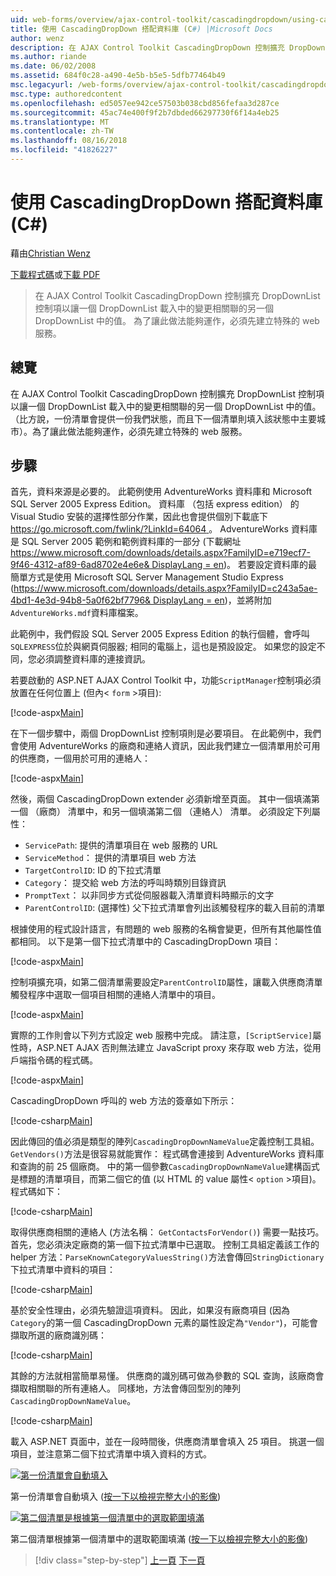 ```yaml
---
uid: web-forms/overview/ajax-control-toolkit/cascadingdropdown/using-cascadingdropdown-with-a-database-cs
title: 使用 CascadingDropDown 搭配資料庫 (C#) |Microsoft Docs
author: wenz
description: 在 AJAX Control Toolkit CascadingDropDown 控制擴充 DropDownList 控制項以讓一個 DropDownList 載入中的變更相關聯 anoth 中的值...
ms.author: riande
ms.date: 06/02/2008
ms.assetid: 684f0c28-a490-4e5b-b5e5-5dfb77464b49
msc.legacyurl: /web-forms/overview/ajax-control-toolkit/cascadingdropdown/using-cascadingdropdown-with-a-database-cs
msc.type: authoredcontent
ms.openlocfilehash: ed5057ee942ce57503b038cbd856fefaa3d287ce
ms.sourcegitcommit: 45ac74e400f9f2b7dbded66297730f6f14a4eb25
ms.translationtype: MT
ms.contentlocale: zh-TW
ms.lasthandoff: 08/16/2018
ms.locfileid: "41826227"
---
```

<a name="using-cascadingdropdown-with-a-database-c"></a>使用 CascadingDropDown 搭配資料庫 (C#)
====================
藉由[Christian Wenz](https://github.com/wenz)

[下載程式碼](http://download.microsoft.com/download/9/0/7/907760b1-2c60-4f81-aeb6-ca416a573b0d/cascadingdropdown1.cs.zip)或[下載 PDF](http://download.microsoft.com/download/2/d/c/2dc10e34-6983-41d4-9c08-f78f5387d32b/cascadingdropdown1CS.pdf)

> 在 AJAX Control Toolkit CascadingDropDown 控制擴充 DropDownList 控制項以讓一個 DropDownList 載入中的變更相關聯的另一個 DropDownList 中的值。 為了讓此做法能夠運作，必須先建立特殊的 web 服務。


## <a name="overview"></a>總覽

在 AJAX Control Toolkit CascadingDropDown 控制擴充 DropDownList 控制項以讓一個 DropDownList 載入中的變更相關聯的另一個 DropDownList 中的值。 （比方說，一份清單會提供一份我們狀態，而且下一個清單則填入該狀態中主要城市）。為了讓此做法能夠運作，必須先建立特殊的 web 服務。

## <a name="steps"></a>步驟

首先，資料來源是必要的。 此範例使用 AdventureWorks 資料庫和 Microsoft SQL Server 2005 Express Edition。 資料庫 （包括 express edition） 的 Visual Studio 安裝的選擇性部分作業，因此也會提供個別下載底下[ https://go.microsoft.com/fwlink/?LinkId=64064 ](https://go.microsoft.com/fwlink/?LinkId=64064)。 AdventureWorks 資料庫是 SQL Server 2005 範例和範例資料庫的一部分 (下載網址[ https://www.microsoft.com/downloads/details.aspx?FamilyID=e719ecf7-9f46-4312-af89-6ad8702e4e6e&amp; DisplayLang = en](https://www.microsoft.com/downloads/details.aspx?FamilyID=e719ecf7-9f46-4312-af89-6ad8702e4e6e&amp;DisplayLang=en))。 若要設定資料庫的最簡單方式是使用 Microsoft SQL Server Management Studio Express ([https://www.microsoft.com/downloads/details.aspx?FamilyID=c243a5ae-4bd1-4e3d-94b8-5a0f62bf7796&amp; DisplayLang = en](https://www.microsoft.com/downloads/details.aspx?FamilyID=c243a5ae-4bd1-4e3d-94b8-5a0f62bf7796&amp;DisplayLang=en))，並將附加`AdventureWorks.mdf`資料庫檔案。

此範例中，我們假設 SQL Server 2005 Express Edition 的執行個體，會呼叫`SQLEXPRESS`位於與網頁伺服器; 相同的電腦上，這也是預設設定。 如果您的設定不同，您必須調整資料庫的連接資訊。

若要啟動的 ASP.NET AJAX Control Toolkit 中，功能`ScriptManager`控制項必須放置在任何位置上 (但內&lt; `form` &gt;項目):

[!code-aspx[Main](using-cascadingdropdown-with-a-database-cs/samples/sample1.aspx)]

在下一個步驟中，兩個 DropDownList 控制項則是必要項目。 在此範例中，我們會使用 AdventureWorks 的廠商和連絡人資訊，因此我們建立一個清單用於可用的供應商，一個用於可用的連絡人：

[!code-aspx[Main](using-cascadingdropdown-with-a-database-cs/samples/sample2.aspx)]

然後，兩個 CascadingDropDown extender 必須新增至頁面。 其中一個填滿第一個 （廠商） 清單中，和另一個填滿第二個 （連絡人） 清單。 必須設定下列屬性：

- `ServicePath`: 提供的清單項目在 web 服務的 URL
- `ServiceMethod`： 提供的清單項目 web 方法
- `TargetControlID`: ID 的下拉式清單
- `Category`： 提交給 web 方法的呼叫時類別目錄資訊
- `PromptText`： 以非同步方式從伺服器載入清單資料時顯示的文字
- `ParentControlID`: (選擇性) 父下拉式清單會列出該觸發程序的載入目前的清單

根據使用的程式設計語言，有問題的 web 服務的名稱會變更，但所有其他屬性值都相同。 以下是第一個下拉式清單中的 CascadingDropDown 項目：

[!code-aspx[Main](using-cascadingdropdown-with-a-database-cs/samples/sample3.aspx)]

控制項擴充項，如第二個清單需要設定`ParentControlID`屬性，讓載入供應商清單觸發程序中選取一個項目相關的連絡人清單中的項目。

[!code-aspx[Main](using-cascadingdropdown-with-a-database-cs/samples/sample4.aspx)]

實際的工作則會以下列方式設定 web 服務中完成。 請注意，`[ScriptService]`屬性時，ASP.NET AJAX 否則無法建立 JavaScript proxy 來存取 web 方法，從用戶端指令碼的程式碼。

[!code-aspx[Main](using-cascadingdropdown-with-a-database-cs/samples/sample5.aspx)]

CascadingDropDown 呼叫的 web 方法的簽章如下所示：

[!code-csharp[Main](using-cascadingdropdown-with-a-database-cs/samples/sample6.cs)]

因此傳回的值必須是類型的陣列`CascadingDropDownNameValue`定義控制工具組。 `GetVendors()`方法是很容易就能實作： 程式碼會連接到 AdventureWorks 資料庫和查詢的前 25 個廠商。 中的第一個參數`CascadingDropDownNameValue`建構函式是標題的清單項目，而第二個它的值 (以 HTML 的 value 屬性&lt; `option` &gt;項目)。 程式碼如下：

[!code-csharp[Main](using-cascadingdropdown-with-a-database-cs/samples/sample7.cs)]

取得供應商相關的連絡人 (方法名稱： `GetContactsForVendor()`) 需要一點技巧。 首先，您必須決定廠商的第一個下拉式清單中已選取。 控制工具組定義該工作的 helper 方法：`ParseKnownCategoryValuesString()`方法會傳回`StringDictionary`下拉式清單中資料的項目：

[!code-csharp[Main](using-cascadingdropdown-with-a-database-cs/samples/sample8.cs)]

基於安全性理由，必須先驗證這項資料。 因此，如果沒有廠商項目 (因為`Category`的第一個 CascadingDropDown 元素的屬性設定為`"Vendor"`)，可能會擷取所選的廠商識別碼：

[!code-csharp[Main](using-cascadingdropdown-with-a-database-cs/samples/sample9.cs)]

其餘的方法就相當簡單易懂。 供應商的識別碼可做為參數的 SQL 查詢，該廠商會擷取相關聯的所有連絡人。 同樣地，方法會傳回型別的陣列`CascadingDropDownNameValue`。

[!code-csharp[Main](using-cascadingdropdown-with-a-database-cs/samples/sample10.cs)]

載入 ASP.NET 頁面中，並在一段時間後，供應商清單會填入 25 項目。 挑選一個項目，並注意第二個下拉式清單中填入資料的方式。


[![第一份清單會自動填入](using-cascadingdropdown-with-a-database-cs/_static/image2.png)](using-cascadingdropdown-with-a-database-cs/_static/image1.png)

第一份清單會自動填入 ([按一下以檢視完整大小的影像](using-cascadingdropdown-with-a-database-cs/_static/image3.png))


[![第二個清單是根據第一個清單中的選取範圍填滿](using-cascadingdropdown-with-a-database-cs/_static/image5.png)](using-cascadingdropdown-with-a-database-cs/_static/image4.png)

第二個清單根據第一個清單中的選取範圍填滿 ([按一下以檢視完整大小的影像](using-cascadingdropdown-with-a-database-cs/_static/image6.png))

> [!div class="step-by-step"]
> [上一頁](filling-a-list-using-cascadingdropdown-cs.md)
> [下一頁](presetting-list-entries-with-cascadingdropdown-cs.md)
